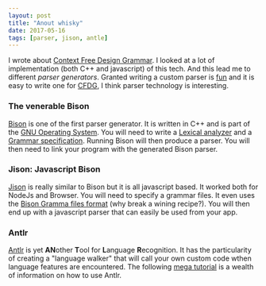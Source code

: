 ```yaml
---
layout: post
title: "Anout whisky"
date: 2017-05-16
tags: [parser, jison, antle]
---
```


I wrote about [Context Free Design Grammar](https://lochrist.github.io/blog/2017-04-21-cfdg). I looked at a lot of implementation (both C++ and javascript) of this tech. And this lead me to different *parser generators*. Granted writing a custom parser is [fun](https://lochrist.github.io/blog/2017-05-06-writing-a-new-programming-language) and it is easy to write one for [CFDG](https://github.com/MtnViewJohn/context-free/wiki), I think parser technology is interesting.

### The venerable Bison

[Bison](https://www.gnu.org/software/bison/) is one of the first parser generator. It is written in C++ and is part of the [GNU Operating System](https://www.gnu.org). You will need to write a [Lexical analyzer](https://www.gnu.org/software/bison/manual/bison.html#Ltcalc-Lexer) and a [Grammar specification](https://www.gnu.org/software/bison/manual/bison.html#Grammar-File). Running Bison will then produce a parser. You will then need to link your program with the generated Bison parser.

### Jison: Javascript Bison

[Jison](https://zaa.ch/jison/demos/) is really similar to Bison but it is all javascript based. It worked both for NodeJs and Browser. You will need to specify a grammar files. It even uses the [Bison Gramma files format](http://dinosaur.compilertools.net/bison/bison_6.html#SEC34) (why break a wining recipe?). You will then end up with a javascript parser that can easily be used from your app.

### Antlr

[Antlr](http://www.antlr.org/) is yet **AN**other **T**ool for **L**anguage **R**ecognition. It has the particularity of creating a "language walker" that will call your own custom code wthen language features are encountered. The following [mega tutorial](https://tomassetti.me/antlr-mega-tutorial/) is a wealth of information on how to use Antlr.